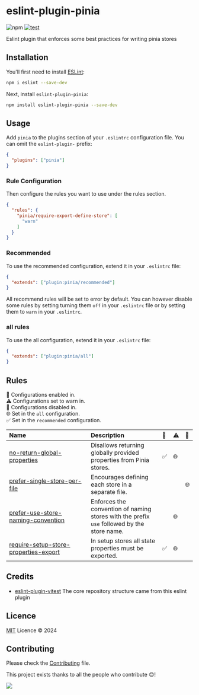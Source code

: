 # eslint-plugin-pinia

![npm](https://img.shields.io/npm/v/eslint-plugin-pinia)
[![test](https://github.com/lisilinhart/eslint-plugin-pinia/actions/workflows/test.yml/badge.svg?branch=main)](https://github.com/lisilinhart/eslint-plugin-pinia/actions/workflows/test.yml)

Eslint plugin that enforces some best practices for writing pinia stores

## Installation

You'll first need to install [ESLint](https://eslint.org/):

```sh
npm i eslint --save-dev
```

Next, install `eslint-plugin-pinia`:

```sh
npm install eslint-plugin-pinia --save-dev
```

## Usage

Add `pinia` to the plugins section of your `.eslintrc` configuration file. You can omit the `eslint-plugin-` prefix:

```json
{
  "plugins": ["pinia"]
}
```

### Rule Configuration

Then configure the rules you want to use under the rules section.

```json
{
  "rules": {
    "pinia/require-export-define-store": [
      "warn"
    ]
  }
}
```

### Recommended

To use the recommended configuration, extend it in your `.eslintrc` file:

```json
{
  "extends": ["plugin:pinia/recommended"]
}
```

All recommend rules will be set to error by default. You can however disable some rules by setting turning them `off` in your `.eslintrc` file or by setting them to `warn` in your `.eslintrc`.

### all rules

To use the all configuration, extend it in your `.eslintrc` file:

```json
{
  "extends": ["plugin:pinia/all"]
}
```

## Rules

<!-- begin auto-generated rules list -->

💼 Configurations enabled in.\
⚠️ Configurations set to warn in.\
🚫 Configurations disabled in.\
🌐 Set in the `all` configuration.\
✅ Set in the `recommended` configuration.

| Name                                                                                         | Description                                                                                | 💼 | ⚠️ | 🚫 |
| :------------------------------------------------------------------------------------------- | :----------------------------------------------------------------------------------------- | :- | :- | :- |
| [no-return-global-properties](docs/rules/no-return-global-properties.md)                     | Disallows returning globally provided properties from Pinia stores.                        | ✅  | 🌐 |    |
| [prefer-single-store-per-file](docs/rules/prefer-single-store-per-file.md)                   | Encourages defining each store in a separate file.                                         |    |    | 🌐 |
| [prefer-use-store-naming-convention](docs/rules/prefer-use-store-naming-convention.md)       | Enforces the convention of naming stores with the prefix `use` followed by the store name. |    | 🌐 |    |
| [require-setup-store-properties-export](docs/rules/require-setup-store-properties-export.md) | In setup stores all state properties must be exported.                                     | ✅  | 🌐 |    |

<!-- end auto-generated rules list -->

## Credits

- [eslint-plugin-vitest](https://github.com/veritem/eslint-plugin-vitest) The core repository structure came from this eslint plugin

## Licence

[MIT](https://github.com/lisilinhart/eslint-plugin-pinia/blob/main/LICENSE) Licence &copy; 2024

## Contributing

Please check the [Contributing](https://github.com/lisilinhart/eslint-plugin-pinia/blob/main/.github/CONTRIBUTING.md) file.

This project exists thanks to all the people who contribute 😍!

<a href="https://github.com/lisilinhart/eslint-plugin-pinia/graphs/contributors">
  <img src="https://contrib.rocks/image?repo=lisilinhart/eslint-plugin-pinia" />
</a>